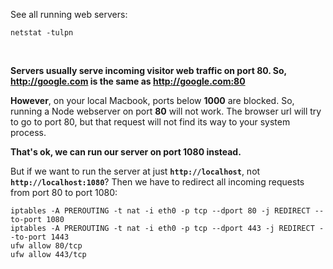 See all running web servers:  
```  
netstat -tulpn  
```  
  
<br />  
<script>window.scrollTo(0,document.body.scrollHeight);</script>  
  
**Servers usually serve incoming visitor web traffic on port 80. So, http://google.com is the same as http://google.com:80**  
  
**However**, on your local Macbook, ports below **1000** are blocked. So, running a Node webserver on port **80** will not work. The browser url will try to go to port 80, but that request will not find its way to your system process.  
  
**That's ok, we can run our server on port 1080 instead.**  
  
But if we want to run the server at just **`http://localhost`**, not **`http://localhost:1080`**? Then we have to redirect all incoming requests from port 80 to port 1080:  
  
```  
iptables -A PREROUTING -t nat -i eth0 -p tcp --dport 80 -j REDIRECT --to-port 1080  
iptables -A PREROUTING -t nat -i eth0 -p tcp --dport 443 -j REDIRECT --to-port 1443  
ufw allow 80/tcp  
ufw allow 443/tcp  
```  
  
